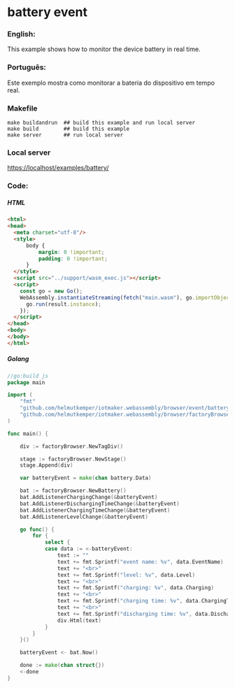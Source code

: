 # battery event

### English:

This example shows how to monitor the device battery in real time.

### Português:

Este exemplo mostra como monitorar a bateria do dispositivo em tempo real.

### Makefile

```shell
make buildandrun  ## build this example and run local server
make build        ## build this example
make server       ## run local server
```

### Local server

[https://localhost/examples/battery/](https://localhost/examples/battery/)

### Code:

##### HTML

```html
<html>
<head>
  <meta charset="utf-8"/>
  <style>
      body {
          margin: 0 !important;
          padding: 0 !important;
      }
  </style>
  <script src="../support/wasm_exec.js"></script>
  <script>
    const go = new Go();
    WebAssembly.instantiateStreaming(fetch("main.wasm"), go.importObject).then((result) => {
      go.run(result.instance);
    });
  </script>
</head>
<body>
</body>
</html>
```

##### Golang

```go
//go:build js
package main

import (
	"fmt"
	"github.com/helmutkemper/iotmaker.webassembly/browser/event/battery"
	"github.com/helmutkemper/iotmaker.webassembly/browser/factoryBrowser"
)

func main() {

	div := factoryBrowser.NewTagDiv()

	stage := factoryBrowser.NewStage()
	stage.Append(div)

	var batteryEvent = make(chan battery.Data)

	bat := factoryBrowser.NewBattery()
	bat.AddListenerChargingChange(&batteryEvent)
	bat.AddListenerDischargingTimeChange(&batteryEvent)
	bat.AddListenerChargingTimeChange(&batteryEvent)
	bat.AddListenerLevelChange(&batteryEvent)

	go func() {
		for {
			select {
			case data := <-batteryEvent:
				text := ""
				text += fmt.Sprintf("event name: %v", data.EventName)
				text += "<br>"
				text += fmt.Sprintf("level: %v", data.Level)
				text += "<br>"
				text += fmt.Sprintf("charging: %v", data.Charging)
				text += "<br>"
				text += fmt.Sprintf("charging time: %v", data.ChargingTime)
				text += "<br>"
				text += fmt.Sprintf("discharging time: %v", data.DischargingTime)
				div.Html(text)
			}
		}
	}()

	batteryEvent <- bat.Now()

	done := make(chan struct{})
	<-done
}
```